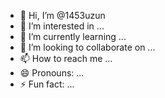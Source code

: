 - 👋 Hi, I’m @1453uzun
- 👀 I’m interested in ...
- 🌱 I’m currently learning ...
- 💞️ I’m looking to collaborate on ...
- 📫 How to reach me ...
- 😄 Pronouns: ...
- ⚡ Fun fact: ...

<!---
1453uzun/1453uzun is a ✨ special ✨ repository because its `README.md` (this file) appears on your GitHub profile.
You can click the Preview link to take a look at your changes.
--->
